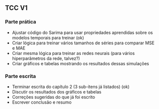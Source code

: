 ## TCC V1

### Parte prática

* Ajustar código do Sarima para usar propriedades aprendidas sobre os modelos temporais para treinar (ok)
* Criar lógica para treinar vários tamanhos de séries para comparar MSE e MAE
* Criar mesma lógica para treinar as redes neurais (para vários hiperparâmetros da rede, talvez?)
* Criar gráficos e tabelas mostrando os resultados dessas simulações

### Parte escrita

* Terminar escrita do capítulo 2 (3 sub-itens já listados) (ok)
* Discutir os resultados dos gráficos e tabelas
* Correções sugeridas do que já foi escrito
* Escrever conclusão e resumo